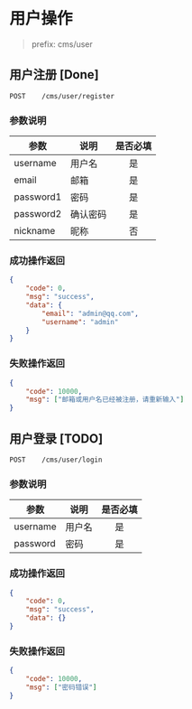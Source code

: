 # 用户操作

> prefix: cms/user

## 用户注册 [Done]

``` http
POST    /cms/user/register
```

### 参数说明

| 参数      | 说明     | 是否必填 |
| --------- | -------- | :------: |
| username  | 用户名     |    是    |
| email     | 邮箱     |    是    |
| password1 | 密码     |    是    |
| password2 | 确认密码 |    是    |
| nickname  | 昵称     |    否    |

### 成功操作返回

``` json
{
    "code": 0,
    "msg": "success",
    "data": {
        "email": "admin@qq.com",
        "username": "admin"
    }
}
```

### 失败操作返回

``` json
{
    "code": 10000,
    "msg": ["邮箱或用户名已经被注册，请重新输入"]
}
```

## 用户登录 [TODO]

``` http
POST    /cms/user/login
```

### 参数说明

| 参数      | 说明     | 是否必填 |
| --------- | -------- | :------: |
| username  | 用户名     |    是    |
| password  | 密码     |    是    |

### 成功操作返回

``` json
{
    "code": 0,
    "msg": "success",
    "data": {}
}
```

### 失败操作返回

``` json
{
    "code": 10000,
    "msg": ["密码错误"]
}
```
